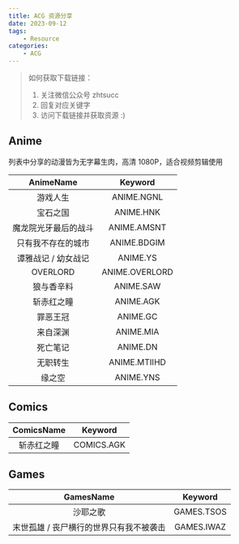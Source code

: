 ```yaml
---
title: ACG 资源分享
date: 2023-09-12
tags: 
    - Resource
categories:
    - ACG
---
```


>  如何获取下载链接：
>
> 1. 关注微信公众号 zhtsucc
> 2. 回复对应关键字
> 3. 访问下载链接并获取资源 :)

## Anime

列表中分享的动漫皆为无字幕生肉，高清 1080P，适合视频剪辑使用

|      AnimeName       |    Keyword     |
| :------------------: | :------------: |
|       游戏人生       |   ANIME.NGNL   |
|       宝石之国       |   ANIME.HNK    |
| 魔龙院光牙最后的战斗 |  ANIME.AMSNT   |
|  只有我不存在的城市  |  ANIME.BDGIM   |
| 谭雅战记 / 幼女战记  |    ANIME.YS    |
|       OVERLORD       | ANIME.OVERLORD |
|      狼与香辛料      |   ANIME.SAW    |
|      斩赤红之瞳      |   ANIME.AGK    |
|       罪恶王冠       |    ANIME.GC    |
|       来自深渊       |   ANIME.MIA    |
|       死亡笔记       |    ANIME.DN    |
|       无职转生       |  ANIME.MTIIHD  |
|        缘之空        |   ANIME.YNS    |

## Comics

| ComicsName |  Keyword   |
| :--------: | :--------: |
| 斩赤红之瞳 | COMICS.AGK |

## Games

|                GamesName                |  Keyword   |
| :-------------------------------------: | :--------: |
|                沙耶之歌                 | GAMES.TSOS |
| 末世孤雄 / 丧尸横行的世界只有我不被袭击 | GAMES.IWAZ |

